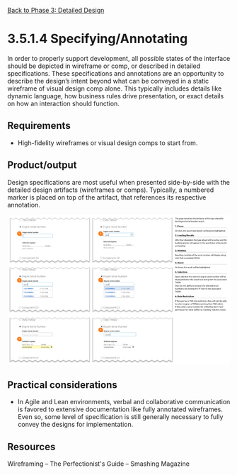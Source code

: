 [Back to Phase 3: Detailed Design](3-5-detailed.md)

# 3.5.1.4 Specifying/Annotating

In order to properly support development, all possible states of the interface should be depicted in wireframe or comp, or described in detailed specifications. These specifications and annotations are an opportunity to describe the design’s intent beyond what can be conveyed in a static wireframe of visual design comp alone. This typically includes details like dynamic language, how business rules drive presentation, or exact details on how an interaction should function.

## Requirements

- High-fidelity wireframes or visual design comps to start from.

## Product/output

Design specifications are most useful when presented side-by-side with the detailed design artifacts (wireframes or comps). Typically, a numbered marker is placed on top of the artifact, that references its respective annotation.

![3.5.1.4](/_assets/3.5.1.4_product_output.jpg)

## Practical considerations

- In Agile and Lean environments, verbal and collaborative communication is favored to extensive documentation like fully annotated wireframes. Even so, some level of specification is still generally necessary to fully convey the designs for implementation. 


## Resources

Wireframing – The Perfectionist's Guide – Smashing Magazine
